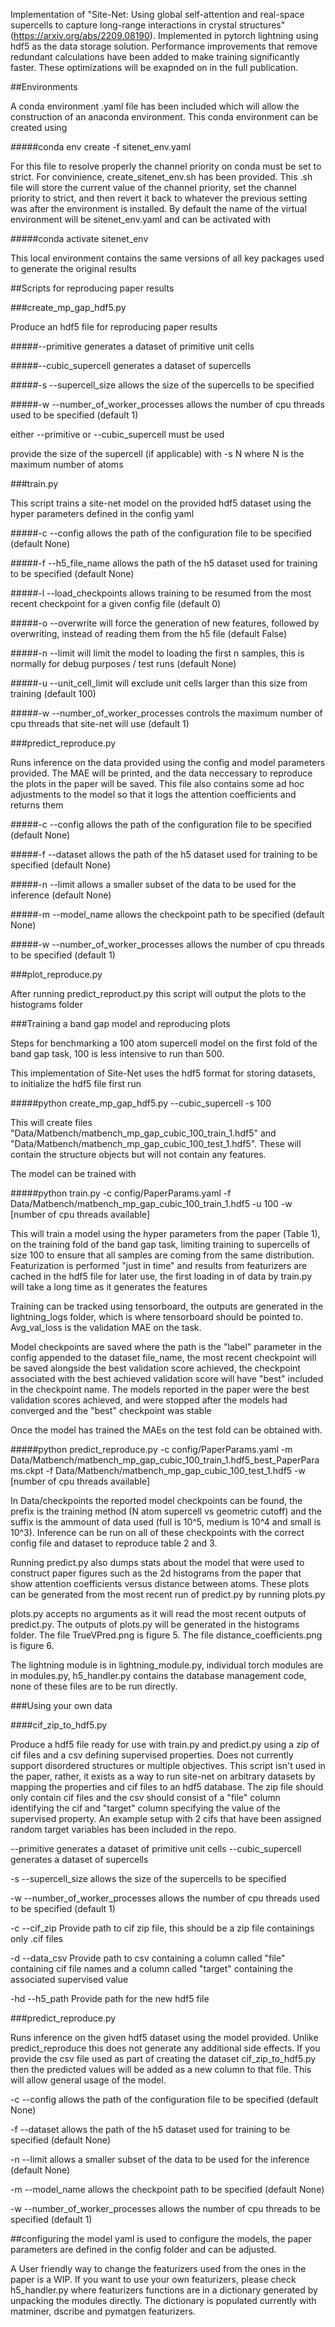 Implementation of "Site-Net: Using global self-attention and real-space supercells to capture long-range interactions in crystal structures" (https://arxiv.org/abs/2209.08190). Implemented in pytorch lightning using hdf5 as the data storage solution. Performance improvements that remove redundant calculations have been added to make training significantly faster. These optimizations will be exapnded on in the full publication.

##Environments

A conda environment .yaml file has been included which will allow the construction of an anaconda environment. This conda environment can be created using

#####conda env create -f sitenet_env.yaml

For this file to resolve properly the channel priority on conda must be set to strict. For convinience, create_sitenet_env.sh has been provided. This .sh file will store the current value of the channel priority, set the channel priority to strict, and then revert it back to whatever the previous setting was after the environment is installed. By default the name of the virtual environment will be sitenet_env.yaml and can be activated with 

#####conda activate sitenet_env

This local environment contains the same versions of all key packages used to generate the original results

##Scripts for reproducing paper results

###create_mp_gap_hdf5.py

Produce an hdf5 file for reproducing paper results

#####\--primitive generates a dataset of primitive unit cells

#####\--cubic_supercell generates a dataset of supercells

#####-s \--supercell_size allows the size of the supercells to be specified 

#####-w \--number_of_worker_processes allows the number of cpu threads used to be specified (default 1)

either \--primitive or \--cubic_supercell must be used

provide the size of the supercell (if applicable) with -s N where N is the maximum number of atoms

###train.py

This script trains a site-net model on the provided hdf5 dataset using the hyper parameters defined in the config yaml

#####-c \--config allows the path of the configuration file to be specified (default None) 

#####-f \--h5_file_name allows the path of the h5 dataset used for training to be specified (default None) 

#####-l \--load_checkpoints allows training to be resumed from the most recent checkpoint for a given config file (default 0) 

#####-o \--overwrite will force the generation of new features, followed by overwriting, instead of reading them from the h5 file (default False) 

#####-n \--limit will limit the model to loading the first n samples, this is normally for debug purposes / test runs (default None) 

#####-u \--unit_cell_limit will exclude unit cells larger than this size from training (default 100) 

#####-w \--number_of_worker_processes controls the maximum number of cpu threads that site-net will use (default 1)

###predict_reproduce.py

Runs inference on the data provided using the config and model parameters provided. The MAE will be printed, and the data neccessary to reproduce the plots in the paper will be saved. This file also contains some ad hoc adjustments to the model so that it logs the attention coefficients and returns them

#####-c \--config allows the path of the configuration file to be specified (default None) 

#####-f \--dataset allows the path of the h5 dataset used for training to be specified (default None) 

#####-n \--limit allows a smaller subset of the data to be used for the inference (default None) 

#####-m \--model_name allows the checkpoint path to be specified (default None) 

#####-w \--number_of_worker_processes allows the number of cpu threads to be specified (default 1)

###plot_reproduce.py

After running predict_reproduct.py this script will output the plots to the histograms folder

###Training a band gap model and reproducing plots

Steps for benchmarking a 100 atom supercell model on the first fold of the band gap task, 100 is less intensive to run than 500.

This implementation of Site-Net uses the hdf5 format for storing datasets, to initialize the hdf5 file first run

#####python create_mp_gap_hdf5.py --cubic_supercell -s 100

This will create files "Data/Matbench/matbench_mp_gap_cubic_100_train_1.hdf5" and "Data/Matbench/matbench_mp_gap_cubic_100_test_1.hdf5". These will contain the structure objects but will not contain any features.

The model can be trained with

#####python train.py -c config/PaperParams.yaml -f Data/Matbench/matbench_mp_gap_cubic_100_train_1.hdf5 -u 100 -w [number of cpu threads available]

This will train a model using the hyper parameters from the paper (Table 1), on the training fold of the band gap task, limiting training to supercells of size 100 to ensure that all samples are coming from the same distribution. Featurization is performed "just in time" and results from featurizers are cached in the hdf5 file for later use, the first loading in of data by train.py will take a long time as it generates the features

Training can be tracked using tensorboard, the outputs are generated in the lightning_logs folder, which is where tensorboard should be pointed to. Avg_val_loss is the validation MAE on the task.

Model checkpoints are saved where the path is the "label" parameter in the config appended to the dataset file_name, the most recent checkpoint will be saved alongside the best validation score achieved, the checkpoint associated with the best achieved validation score will have "best" included in the checkpoint name. The models reported in the paper were the best validation scores achieved, and were stopped after the models had converged and the "best" checkpoint was stable

Once the model has trained the MAEs on the test fold can be obtained with.

#####python predict_reproduce.py -c config/PaperParams.yaml -m Data/Matbench/matbench_mp_gap_cubic_100_train_1.hdf5_best_PaperParams.ckpt -f Data/Matbench/matbench_mp_gap_cubic_100_test_1.hdf5 -w [number of cpu threads available]

In Data/checkpoints the reported model checkpoints can be found, the prefix is the training method (N atom supercell vs geometric cutoff) and the suffix is the ammount of data used (full is 10^5, medium is 10^4 and small is 10^3). Inference can be run on all of these checkpoints with the correct config file and dataset to reproduce table 2 and 3.

Running predict.py also dumps stats about the model that were used to construct paper figures such as the 2d histograms from the paper that show attention coefficients versus distance between atoms. These plots can be generated from the most recent run of predict.py by running plots.py

plots.py accepts no arguments as it will read the most recent outputs of predict.py. The outputs of plots.py will be generated in the histograms folder. The file TrueVPred.png is figure 5. The file distance_coefficients.png is figure 6.

The lightning module is in lightning_module.py, individual torch modules are in modules.py, h5_handler.py contains the database management code, none of these files are to be run directly.

###Using your own data

####cif_zip_to_hdf5.py

Produce a hdf5 file ready for use with train.py and predict.py using a zip of cif files and a csv defining supervised properties. Does not currently support disordered structures or multiple objectives. This script isn't used in the paper, rather, it exists as a way to run site-net on arbitrary datasets by mapping the properties and cif files to an hdf5 database. The zip file should only contain cif files and the csv should consist of a "file" column identifying the cif and "target" column specifying the value of the supervised property. An example setup with 2 cifs that have been assigned random target variables has been included in the repo.

\--primitive generates a dataset of primitive unit cells --cubic_supercell generates a dataset of supercells 

-s \--supercell_size allows the size of the supercells to be specified 

-w \--number_of_worker_processes allows the number of cpu threads used to be specified (default 1) 

-c \--cif_zip Provide path to cif zip file, this should be a zip file containings only .cif files

-d \--data_csv Provide path to csv containing a column called "file" containing cif file names and a column called "target" containing the associated supervised value 

-hd \--h5_path Provide path for the new hdf5 file

###predict_reproduce.py

Runs inference on the given hdf5 dataset using the model provided. Unlike predict_reproduce this does not generate any additional side effects. If you provide the csv file used as part of creating the dataset cif_zip_to_hdf5.py then the predicted values will be added as a new column to that file. This will allow general usage of the model.

-c \--config allows the path of the configuration file to be specified (default None) 

-f \--dataset allows the path of the h5 dataset used for training to be specified (default None) 

-n \--limit allows a smaller subset of the data to be used for the inference (default None) 

-m \--model_name allows the checkpoint path to be specified (default None) 

-w \--number_of_worker_processes allows the number of cpu threads to be specified (default 1)

##configuring the model
yaml is used to configure the models, the paper parameters are defined in the config folder and can be adjusted.

A User friendly way to change the featurizers used from the ones in the paper is a WIP. If you want to use your own featurizers, please check h5_handler.py where featurizers functions are in a dictionary generated by unpacking the modules directly. The dictionary is populated currently with matminer, dscribe and pymatgen featurizers.
